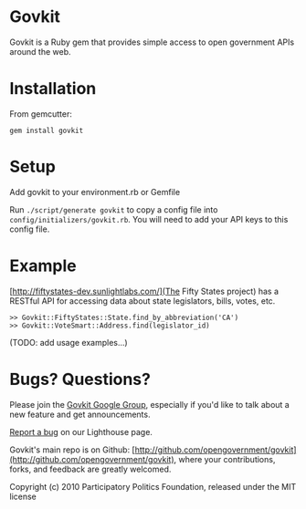 # Govkit

Govkit is a Ruby gem that provides simple access to open government APIs around the web.

# Installation

From gemcutter:

    gem install govkit

# Setup

Add govkit to your environment.rb or Gemfile

Run <code>./script/generate govkit</code> to copy a config file into <code>config/initializers/govkit.rb</code>. You will need to add your API keys to this config file.

# Example

[http://fiftystates-dev.sunlightlabs.com/](The Fifty States project) has a RESTful API for accessing data about state legislators, bills, votes, etc.

    >> Govkit::FiftyStates::State.find_by_abbreviation('CA')
    >> Govkit::VoteSmart::Address.find(legislator_id)

(TODO: add usage examples...)

# Bugs? Questions?

Please join the [Govkit Google Group](http://groups.google.com/group/govkit), especially if you'd like to talk about a new feature and get announcements.

[Report a bug](https://participatorypolitics.lighthouseapp.com/projects/51485-govkit) on our Lighthouse page.

Govkit's main repo is on Github: [http://github.com/opengovernment/govkit](http://github.com/opengovernment/govkit), where your contributions, forks, and feedback are greatly welcomed.

Copyright (c) 2010 Participatory Politics Foundation, released under the MIT license
